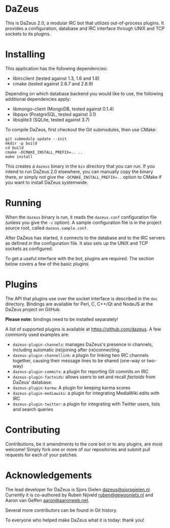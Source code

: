# DaZeus

This is DaZeus 2.0, a modular IRC bot that utilizes out-of-process plugins. It
provides a configuration, database and IRC interface through UNIX and TCP sockets to
its plugins.

# Installing

This application has the following dependencies:

* libircclient (tested against 1.3, 1.6 and 1.8)
* cmake (tested against 2.8.7 and 2.8.9)

Depending on which database backend you would like to use, the following
additional dependencies apply:

* libmongo-client (MongoDB, tested against 0.1.4)
* libpqxx (PostgreSQL, tested against 3.1)
* libsqlite3 (SQLite, tested against 3.7)

To compile DaZeus, first checkout the Git submodules, then use CMake:

    git submodule update --init
    mkdir -p build
    cd build
    cmake -DCMAKE_INSTALL_PREFIX=.. ..
    make install

This creates a `dazeus` binary in the `bin` directory that you can run. If you
intend to run DaZeus 2.0 elsewhere, you can manually copy the binary there, or
simply not give the `-DCMAKE_INSTALL_PREFIX=..` option to CMake if you want to
install DaZeus systemwide.

# Running

When the `dazeus` binary is run, it reads the `dazeus.conf` configuration file
(unless you give the `-c` option). A sample configuration file is in the
project source root, called `dazeus.sample.conf`.

After DaZeus has started, it connects to the database and to the IRC servers as
defined in the configuration file. It also sets up the UNIX and TCP sockets
as configured.

To get a useful interface with the bot, plugins are required. The section below covers a few of the basic plugins.

# Plugins

The API that plugins use over the socket interface is described in the `doc`
directory. Bindings are available for Perl, C, C++/Qt and NodeJS at the DaZeus
project on GitHub.

**Please note:** bindings need to be installed separately!

A list of supported plugins is available at <https://github.com/dazeus>. A few commonly used examples are:

* `dazeus-plugin-channels`: manages DaZeus's presence in channels, including automatic (re)joining after (re)connecting.
* `dazeus-plugin-channellink`: a plugin for linking two IRC channels together,
  causing their message lines to be shared (one-way or two-way)
* `dazeus-plugin-commits`: a plugin for reporting Git commits on IRC
* `dazeus-plugin-factoids`: allows users to set and recall _factoids_ from DaZeus' database.
* `dazeus-plugin-karma`: A plugin for keeping karma scores
* `dazeus-plugin-mediawiki`: a plugin for integrating MediaWiki edits with IRC
* `dazeus-plugin-twitter`: a plugin for integrating with Twitter users, lists
  and search queries

# Contributing

Contributions, be it amendments to the core bot or to any plugins, are most welcome! Simply fork one or more of our repositories and submit pull requests for each of your patches.

# Acknowledgements

The lead developer for DaZeus is Sjors Gielen <dazeus@sjorsgielen.nl>. Currently it is co-authored by Ruben Nijveld <ruben@gewooniets.nl> and Aaron van Geffen <aaron@aaronweb.net>.

Several more contributors can be found in Git history.

To everyone who helped make DaZeus what it is today: thank you!

